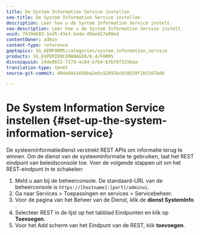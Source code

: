 ```yaml
---
title: De System Information Service instellen
seo-title: De System Information Service instellen
description: Leer hoe u de System Information Service instelt.
seo-description: Leer hoe u de System Information Service instelt.
uuid: 7639d683-1ed5-43e3-be4e-d9ae427e88ed
contentOwner: admin
content-type: reference
geptopics: SG_AEMFORMS/categories/system_information_service
products: SG_EXPERIENCEMANAGER/6.4/FORMS
discoiquuid: 14de0652-717d-4c84-b7b4-b7b78f325baa
translation-type: tm+mt
source-git-commit: d04e08e105bba2e6c92d93bcb58839f1b5307bd8

---
```



# De System Information Service instellen {#set-up-the-system-information-service}

De systeeminformatiedienst verstrekt REST APIs om informatie terug te winnen. Om de dienst van de systeeminformatie te gebruiken, laat het REST eindpunt van beleidsconsole toe. Voer de volgende stappen uit om het REST-eindpunt in te schakelen:

1. Meld u aan bij de beheerconsole. De standaard-URL van de beheerconsole is `https://[hostname]:[port]/adminui.`
1. Ga naar Services > Toepassingen en services > Servicebeheer.
1. Voor de pagina van het Beheer van de Dienst, klik de **dienst SystemInfo** .
1. Selecteer REST in de lijst op het tabblad Eindpunten en klik op **Toevoegen**.
1. Voor het Add scherm van het Eindpunt van de REST, klik **toevoegen**.

